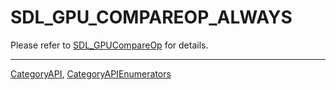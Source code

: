 # SDL_GPU_COMPAREOP_ALWAYS

Please refer to [SDL_GPUCompareOp](SDL_GPUCompareOp) for details.

----
[CategoryAPI](CategoryAPI), [CategoryAPIEnumerators](CategoryAPIEnumerators)

